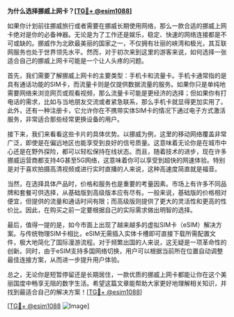 **为什么选择挪威上网卡？[[TG💪+ @esim1088](https://t.me/s/esim1088)]**

如果你计划前往挪威旅行或者需要在挪威长期使用网络，那么一款合适的挪威上网卡绝对是你的必备神器。无论是为了工作还是娱乐，稳定、快速的网络连接都是不可或缺的。挪威作为北欧最美丽的国家之一，不仅拥有壮丽的峡湾和极光，其互联网服务也处于世界领先水平。然而，对于初次来到这里的游客来说，如何选择一张适合自己的挪威上网卡可能是一个让人头疼的问题。

首先，我们需要了解挪威上网卡的主要类型：手机卡和流量卡。手机卡通常指的是具有通话功能的SIM卡，而流量卡则是仅提供数据流量的服务。如果你只是单纯地需要网络来浏览网页或观看视频，那么流量卡可能是更经济的选择；但如果你有打电话的需求，比如与当地朋友交流或者紧急联系，那么手机卡就显得更加实用了。此外，还有一种注册卡，它允许你在不携带实体SIM卡的情况下通过电子方式激活服务，非常适合那些经常更换设备的用户。

接下来，我们来看看这些卡片的具体优势。以挪威为例，这里的移动网络覆盖非常广泛，即使是在偏远地区也能享受到良好的信号质量。这意味着无论你是在城市中心还是在野外探险，都可以轻松保持在线状态。而且，随着技术的进步，现在许多挪威运营商都支持4G甚至5G网络，这意味着你可以享受到超快的网速体验。特别是对于喜欢拍摄高清视频或进行实时直播的人来说，这种高速度简直就是福音。

当然，在选择具体产品时，价格和服务也是重要的考量因素。市场上有许多不同品牌和套餐可供选择，从基础版到高级版本应有尽有。一般来说，基础版的价格相对便宜，但提供的流量和通话时间有限；而高级版则提供了更大的灵活性和更高的性价比。因此，在购买之前一定要根据自己的实际需求做出明智的选择。

最后，值得一提的是，如今市面上出现了越来越多的虚拟SIM卡（eSIM）解决方案。与传统物理SIM卡相比，eSIM无需插入实体卡槽即可直接下载所需配置文件，极大地简化了国际漫游流程。对于频繁出国的人来说，这无疑是一项革命性的创新。同时，由于eSIM支持多国网络切换，用户可以根据当前所在位置自动调整最佳连接方案，从而进一步提升用户体验。

总之，无论你是短暂停留还是长期居住，一款优质的挪威上网卡都能让你在这个美丽国度中畅享无阻的数字生活。希望这篇文章能帮助大家更好地理解相关知识，并找到最适合自己的解决方案！[[TG💪+ @esim1088](https://t.me/s/esim1088)]

[[TG💪+ @esim1088](https://t.me/s/esim1088) ![Image](https://i.postimg.cc/4NQfJmqS/Snipaste-2025-05-13-00-14-12.png)]